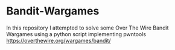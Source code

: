 # Bandit-Wargames

In this repository I attempted to solve some Over The Wire Bandit Wargames using a python script implementing pwntools
https://overthewire.org/wargames/bandit/
